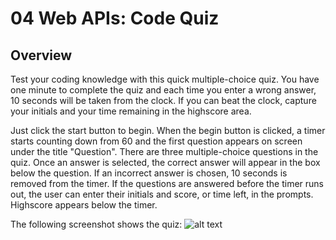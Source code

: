# 04 Web APIs: Code Quiz

## Overview

Test your coding knowledge with this quick multiple-choice quiz. You have one minute to complete the quiz and each time you enter a wrong answer, 10 seconds will be taken from the clock. If you can beat the clock, capture your initials and your time remaining in the highscore area. 

Just click the start button to begin. When the begin button is clicked, a timer starts counting down from 60 and the first question appears on screen under the title "Question". There are three multiple-choice questions in the quiz. Once an answer is selected, the correct answer will appear in the box below the question. If an incorrect answer is chosen, 10 seconds is removed from the timer. If the questions are answered before the timer runs out, the user can enter their initials and score, or time left, in the prompts.  Highscore appears below the timer. 

The following screenshot shows the quiz: 
![alt text](assets/Code_Quiz_CS)



